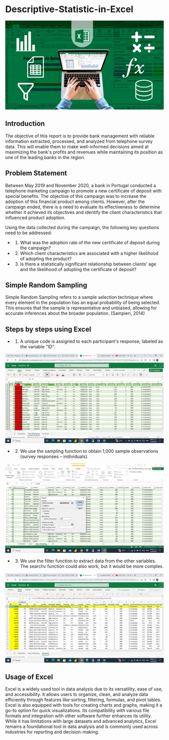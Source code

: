 # Descriptive-Statistic-in-Excel

![](https://github.com/julioalexp/Descriptive-Statistic-in-Excel/blob/main/microsoft-excel.jpg)
## Introduction

The objective of this report is to provide bank management with reliable information extracted, processed, and analyzed from telephone survey data. This will enable them to make well-informed decisions aimed at maximizing the bank's profits and revenues while maintaining its position as one of the leading banks in the region.

## Problem Statement

Between May 2019 and November 2020, a bank in Portugal conducted a telephone marketing campaign to promote a new certificate of deposit with special benefits. The objective of this campaign was to increase the adoption of this financial product among clients. However, after the campaign ended, there is a need to evaluate its effectiveness to determine whether it achieved its objectives and identify the client characteristics that influenced product adoption.

Using the data collected during the campaign, the following key questions need to be addressed:

* 1) What was the adoption rate of the new certificate of deposit during the campaign?
* 2) Which client characteristics are associated with a higher likelihood of adopting the product?
* 3) Is there a statistically significant relationship between clients’ age and the likelihood of adopting the certificate of deposit?
 
## Simple Random Sampling

Simple Random Sampling refers to a sample selection technique where every element in the population has an equal probability of being selected. This ensures that the sample is representative and unbiased, allowing for accurate inferences about the broader population. (Sampieri, 2014)

## Steps by steps using Excel

* 1. A unique code is assigned to each participant's response, labeled as the variable "ID".
 
![](https://github.com/julioalexp/Descriptive-Statistic-in-Excel/blob/main/1.png)

* 2. We use the sampling function to obtain 1,000 sample observations (survey responses – individuals).
 
![](https://github.com/julioalexp/Descriptive-Statistic-in-Excel/blob/main/2.png)

 * 3. We use the filter function to extract data from the other variables. The searchv function could also work, but it would be more complex.
 
 ![](https://github.com/julioalexp/Descriptive-Statistic-in-Excel/blob/main/3.png)

 

## Usage of Excel

Excel is a widely used tool in data analysis due to its versatility, ease of use, and accessibility. It allows users to organize, clean, and analyze data efficiently through features like sorting, filtering, formulas, and pivot tables. Excel is also equipped with tools for creating charts and graphs, making it a go-to option for quick visualizations. Its compatibility with various file formats and integration with other software further enhances its utility. While it has limitations with large datasets and advanced analytics, Excel remains a foundational tool in data analysis and is commonly used across industries for reporting and decision-making.
